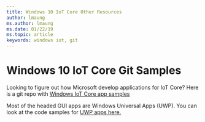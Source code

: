 ```yaml
---
title: Windows 10 IoT Core Other Resources
author: lmaung
ms.author: lmaung
ms.date: 01/22/19
ms.topic: article
keywords: windows iot, git
---
```


# Windows 10 IoT Core Git Samples

Looking to figure out how Microsoft develop applications for IoT Core? 
Here is a git repo with [Windows IoT Core app samples](https://github.com/Microsoft/Windows-iotcore-samples)

Most of the headed GUI apps are Windows Universal Apps (UWP). You can look at the code samples for [UWP apps here.](https://github.com/Microsoft/Windows-universal-samples)
